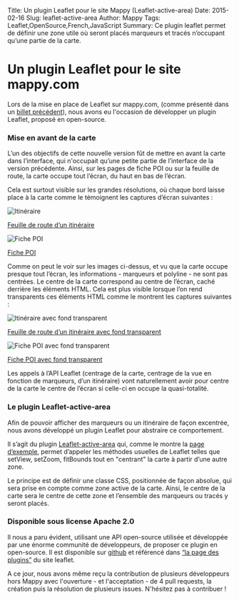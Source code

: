 Title: Un plugin Leaflet pour le site Mappy (Leaflet-active-area)
Date: 2015-02-16
Slug: leaflet-active-area
Author: Mappy
Tags: Leaflet,OpenSource,French,JavaScript
Summary: Ce plugin leaflet permet de définir une zone utile où seront placés marqueurs et tracés n’occupant qu’une partie de la carte.

# Un plugin Leaflet pour le site mappy.com

Lors de la mise en place de Leaflet sur mappy.com, (comme présenté dans un [billet précédent](|filename|mappy-leaflet.md)), nous avons eu l'occasion de développer un plugin Leaflet, proposé en open-source.

### Mise en avant de la carte

L’un des objectifs de cette nouvelle version fût de mettre en avant la carte dans l’interface, qui n'occupait qu’une petite partie de l’interface de la version précédente. Ainsi, sur les pages de fiche POI ou sur la feuille de route, la carte occupe tout l’écran, du haut en bas de l’écran.

Cela est surtout visible sur les grandes résolutions, où chaque bord laisse place à la carte comme le témoignent les captures d’écran suivantes :

![Itinéraire](images/leaflet-active-area/iti.png)

   [Feuille de route d’un itinéraire](http://fr.mappy.com/itineraire/Paris%2075001%20-%2075116/Vincennes%2094300?opt.vehicle=midcar&opt.cost=time&opt.notoll=0&opt.infotraffic=0&opt.gascost=1.558&opt.gas=petrol&opt.compensation=0&routeidx=0)

![Fiche POI](images/leaflet-active-area/poi.png)

   [Fiche POI](http://fr.mappy.com/poi/51f0bde784aebbc34d4a0cc7)

Comme on peut le voir sur les images ci-dessus, et vu que la carte occupe presque tout l’écran, les informations - marqueurs et polyline - ne sont pas centrées. Le centre de la carte correspond au centre de l’écran, caché derrière les éléments HTML.
Cela est plus visible lorsque l’on rend transparents ces éléments HTML comme le montrent les captures suivantes :

![Itinéraire avec fond transparent](images/leaflet-active-area/iti-transparent.png)

   [Feuille de route d’un itinéraire avec fond transparent](http://fr.mappy.com/itineraire/Paris%2075001%20-%2075116/Vincennes%2094300?opt.vehicle=midcar&opt.cost=time&opt.notoll=0&opt.infotraffic=0&opt.gascost=1.558&opt.gas=petrol&opt.compensation=0&routeidx=0)

![Fiche POI avec fond transparent](images/leaflet-active-area/poi-transparent.png)

   [Fiche POI avec fond transparent](http://fr.mappy.com/poi/51f0bde784aebbc34d4a0cc7)

Les appels à l’API Leaflet (centrage de la carte, centrage de la vue en fonction de marqueurs, d’un itinéraire) vont naturellement avoir pour centre de la carte le centre de l’écran si celle-ci en occupe la quasi-totalité.


### Le plugin Leaflet-active-area

Afin de pouvoir afficher des marqueurs ou un itinéraire de façon excentrée, nous avons développé un plugin Leaflet pour abstraire ce comportement.

Il s’agit du plugin [Leaflet-active-area](https://github.com/Mappy/Leaflet-active-area) qui, comme le montre la [page d’exemple](http://techblog.mappy.com/Leaflet-active-area/examples/index.html), permet d’appeler les méthodes usuelles de Leaflet telles que setView, setZoom, fitBounds tout en "centrant" la carte à partir d’une autre zone.

Le principe est de définir une classe CSS, positionnée de façon absolue, qui sera prise en compte comme zone active de la carte. Ainsi, le centre de la carte sera le centre de cette zone et l’ensemble des marqueurs ou tracés y seront placés.

### Disponible sous license Apache 2.0

Il nous a paru évident, utilisant une API open-source utilisée et développée par une énorme communité de développeurs, de proposer ce plugin en open-source. Il est disponible sur [github](https://github.com/Mappy/Leaflet-active-area) et référencé dans [“la page des plugins”](http://leafletjs.com/plugins.html#other-plugins-and-libraries) du site leaflet.

A ce jour, nous avons même reçu la contribution de plusieurs développeurs hors Mappy avec l'ouverture - et l'acceptation - de 4 pull requests, la création puis la résolution de plusieurs issues. N'hésitez pas à contribuer !
